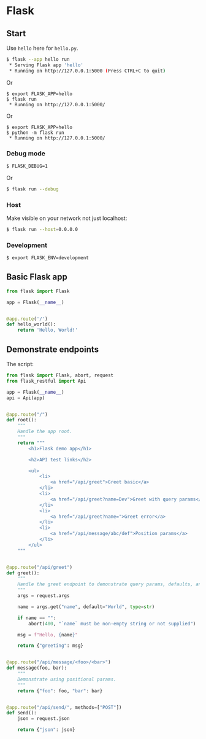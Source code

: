 # Flask

## Start

Use `hello` here for `hello.py`.

```sh
$ flask --app hello run
 * Serving Flask app 'hello'
 * Running on http://127.0.0.1:5000 (Press CTRL+C to quit)
```

Or

```console
$ export FLASK_APP=hello
$ flask run
 * Running on http://127.0.0.1:5000/
```

Or

```console
$ export FLASK_APP=hello
$ python -m flask run
 * Running on http://127.0.0.1:5000/
```


### Debug mode

```sh
$ FLASK_DEBUG=1
```

Or

```sh
$ flask run --debug
```

### Host

Make visible on your network not just localhost:

```sh
$ flask run --host=0.0.0.0
```

### Development 

```sh
$ export FLASK_ENV=development
```


## Basic Flask app

```python
from flask import Flask

app = Flask(__name__)


@app.route('/')
def hello_world():
    return 'Hello, World!'
```

## Demonstrate endpoints

The script:

```python
from flask import Flask, abort, request
from flask_restful import Api

app = Flask(__name__)
api = Api(app)


@app.route("/")
def root():
    """
    Handle the app root.
    """
    return """
        <h1>Flask demo app</h1>

        <h2>API test links</h2>

        <ul>
            <li>
                <a href="/api/greet">Greet basic</a>
            </li>
            <li>
                <a href="/api/greet?name=Dev">Greet with query params</a>
            </li>
            <li>
                <a href="/api/greet?name=">Greet error</a>
            </li>
            <li>
                <a href="/api/message/abc/def">Position params</a>
            </li>
        </ul>
    """


@app.route("/api/greet")
def greet():
    """
    Handle the greet endpoint to demonstrate query params, defaults, and errors.
    """
    args = request.args

    name = args.get("name", default="World", type=str)

    if name == "":
        abort(400, "`name` must be non-empty string or not supplied")

    msg = f"Hello, {name}"

    return {"greeting": msg}


@app.route("/api/message/<foo>/<bar>")
def message(foo, bar):
    """
    Demonstrate using positional params.
    """
    return {"foo": foo, "bar": bar}


@app.route("/api/send/", methods=["POST"])
def send():
    json = request.json

    return {"json": json}
```
  
